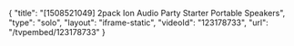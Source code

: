 {
    "title": "[1508521049] 2pack Ion Audio Party Starter Portable Speakers",
    "type": "solo",
    "layout": "iframe-static",
    "videoId": "123178733",
    "url": "\/tvpembed\/123178733"
}